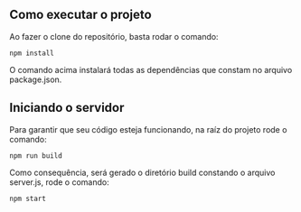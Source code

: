 ## Como executar o projeto

Ao fazer o clone do repositório, basta rodar o comando:
```
npm install
```
O comando acima instalará todas as dependências que constam no arquivo package.json.

## Iniciando o servidor

Para garantir que seu código esteja funcionando, na raíz do projeto rode o comando: 

```
npm run build
```
Como consequência, será gerado o diretório build constando o arquivo server.js, rode o comando: 

```
npm start
```
